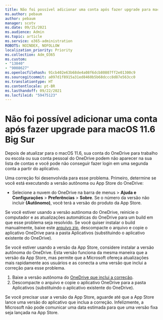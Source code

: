 ```yaml
---
title: Não foi possível adicionar uma conta após fazer upgrade para macOS 11.6 Big Sur
ms.author: pebaum
author: pebaum
manager: scotv
ms.date: 09/15/2021
ms.audience: Admin
ms.topic: article
ms.service: o365-administration
ROBOTS: NOINDEX, NOFOLLOW
localization_priority: Priority
ms.collection: Adm_O365
ms.custom:
- "13840"
- "9008627"
ms.openlocfilehash: 91cb402e63b68de4a08f6dcb80807ff2e01300c9
ms.sourcegitcommit: a097d1f8915a31ed8460b5b68dccc8d87e563cc0
ms.translationtype: HT
ms.contentlocale: pt-BR
ms.lasthandoff: 09/22/2021
ms.locfileid: "59475123"
---
```

# <a name="unable-to-add-an-account-after-upgrading-to-macos-116-big-sur"></a>Não foi possível adicionar uma conta após fazer upgrade para macOS 11.6 Big Sur

Depois de atualizar para o macOS 11.6, sua conta do OneDrive para trabalho ou escola ou sua conta pessoal do OneDrive podem não aparecer na sua lista de contas e você pode não conseguir fazer login em uma segunda conta a partir do aplicativo.

Uma correção foi desenvolvida para esse problema. Primeiro, determine se você está executando a versão autônoma ou App Store do OneDrive:

- Selecione a nuvem do OneDrive na barra de menus > **Ajuda e Configurações** > **Preferências** > **Sobre**. Se o número da versão não incluir **(Autônomo)**, você terá a versão do produto da App Store.

Se você estiver usando a versão autônoma do OneDrive, reinicie o computador e as atualizações automáticas do OneDrive para um build em que esse problema seja resolvido. Se você quiser instalar o build manualmente, baixe este [arquivo zip](https://oneclient.sfx.ms/Mac/Prod/21.170.0822.0003/OneDrive.zip), descompacte o arquivo e copie o aplicativo OneDrive para a pasta Aplicativos (substituindo o aplicativo existente do OneDrive).

Se você estiver usando a versão da App Store, considere instalar a versão autônoma do OneDrive. Esta versão funciona da mesma maneira que a versão da App Store, mas permite que a Microsoft ofereça atualizações mais rapidamente aos usuários e as conecta a uma versão que inclui a correção para esse problema.

1. Baixe a versão autônoma do [OneDrive que inclui a correção](https://oneclient.sfx.ms/Mac/Prod/21.170.0822.0003/OneDrive.zip).
2. Descompacte o arquivo e copie o aplicativo OneDrive para a pasta Aplicativos (substituindo o aplicativo existente do OneDrive).

Se você precisar usar a versão da App Store, aguarde até que a App Store lance uma versão do aplicativo que inclua a correção. Infelizmente, a Microsoft não pode comunicar uma data estimada para que uma versão fixa seja lançada na App Store.


